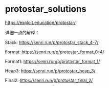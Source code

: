 # protostar_solutions

https://exploit.education/protostar/

详细一点的解释：

Stack: https://senri.run/p/protostar_stack_4-7/

Format: https://senri.run/p/protostar_format_0-4/

Format1: https://senri.run/p/protostar_format_1/

Heap3: https://senri.run/p/protostar_heap_3/

Final2: https://senri.run/p/protostar_final_2/
